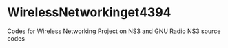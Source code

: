 # WirelessNetworkinget4394
Codes for Wireless Networking Project on NS3 and GNU Radio
NS3 source codes
